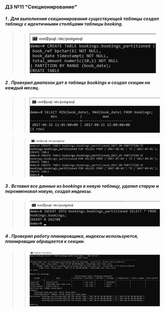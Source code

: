 ### ДЗ №11 "Секционирование"

##### 1 . Для выполнения секционирования существующей таблицы создал таблицу с идентичными столбцами таблицы booking.

>> ![alt tag](https://github.com/vinogradishev/vinogradishev/blob/f375c29b4967023a4980ae0f2a7730f8642ef3a8/create_sectable.png)

##### 2 . Проверил диапазон дат в таблице bookings и создал секции на каждый месяц.

>> ![alt tag](https://github.com/vinogradishev/vinogradishev/blob/f375c29b4967023a4980ae0f2a7730f8642ef3a8/min_maxdate.png)

>> ![alt tag](https://github.com/vinogradishev/vinogradishev/blob/f375c29b4967023a4980ae0f2a7730f8642ef3a8/create_parts.png)

##### 3 . Вставил все данные из bookings в новую таблицу, удалил старую и переименовал новую, создал индексы.

>> ![alt tag](https://github.com/vinogradishev/vinogradishev/blob/f375c29b4967023a4980ae0f2a7730f8642ef3a8/insert_rows.png)

##### 4 . Проверил работу планировщика, индексы используются, планировщик обращается к секции.

>> ![alt tag](https://github.com/vinogradishev/vinogradishev/blob/f375c29b4967023a4980ae0f2a7730f8642ef3a8/explain.png)















